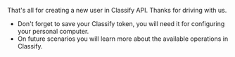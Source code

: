 That's all for creating a new user in Classify API. Thanks for driving with us.

- Don't forget to save your Classify token, you will need it for configuring your personal computer.
- On future scenarios you will learn more about the available operations in Classify.
